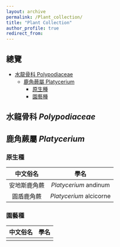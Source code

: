 ```yaml
---
layout: archive
permalink: /Plant_collection/
title: "Plant Collection"
author_profile: true
redirect_from:
---
```


## 總覽

- [水龍骨科 Polypodiaceae](#Polypodiaceae)
  - [鹿角蕨屬 Platycerium](#Platycerium)
    - [原生種](#OriginPlatycerium)
    - [園藝種](#GardenPlatycerium)

<a name="Polypodiaceae"></a>

## 水龍骨科 *Polypodiaceae*

<a name="Platycerium"></a>

## 鹿角蕨屬 *Platycerium*

<a name="OriginPlatycerium"></a>

### 原生種

|中文俗名|學名|
|:-:|:-:|
|安地斯鹿角蕨|*Platycerium* andinum|
|圓盾鹿角蕨|*Platycerium* alcicorne|

<a name="GardenPlatycerium"></a>

### 園藝種

|中文俗名|學名|
|:-:|:-:|
|||
